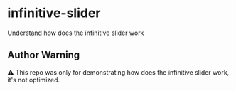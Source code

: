 # infinitive-slider
Understand how does the infinitive slider work

## Author Warning

⚠️ This repo was only for demonstrating how does the infinitive slider work, it's not optimized.
